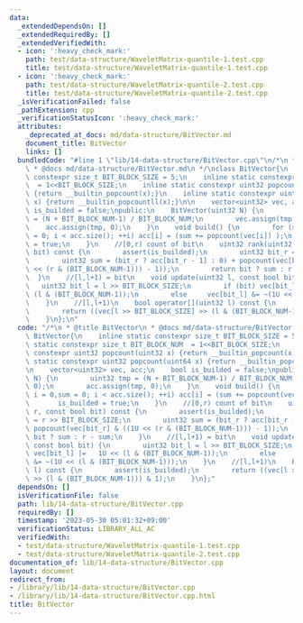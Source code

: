 ```yaml
---
data:
  _extendedDependsOn: []
  _extendedRequiredBy: []
  _extendedVerifiedWith:
  - icon: ':heavy_check_mark:'
    path: test/data-structure/WaveletMatrix-quantile-1.test.cpp
    title: test/data-structure/WaveletMatrix-quantile-1.test.cpp
  - icon: ':heavy_check_mark:'
    path: test/data-structure/WaveletMatrix-quantile-2.test.cpp
    title: test/data-structure/WaveletMatrix-quantile-2.test.cpp
  _isVerificationFailed: false
  _pathExtension: cpp
  _verificationStatusIcon: ':heavy_check_mark:'
  attributes:
    _deprecated_at_docs: md/data-structure/BitVector.md
    document_title: BitVector
    links: []
  bundledCode: "#line 1 \"lib/14-data-structure/BitVector.cpp\"\n/*\n * @title BitVector\n\
    \ * @docs md/data-structure/BitVector.md\n */\nclass BitVector{\n    inline static\
    \ constexpr size_t BIT_BLOCK_SIZE = 5;\n    inline static constexpr size_t BIT_BLOCK_NUM\
    \  = 1<<BIT_BLOCK_SIZE;\n    inline static constexpr uint32 popcount(uint32 x)\
    \ {return __builtin_popcount(x);}\n    inline static constexpr uint32 popcount(uint64\
    \ x) {return __builtin_popcountll(x);}\n\n    vector<uint32> vec, acc;\n    bool\
    \ is_builded = false;\npublic:\n    BitVector(uint32 N) {\n        uint32 tmp\
    \ = (N + BIT_BLOCK_NUM-1) / BIT_BLOCK_NUM;\n        vec.assign(tmp, 0);\n    \
    \    acc.assign(tmp, 0);\n    }\n    void build() {\n        for (size_t i = 0,sum\
    \ = 0; i < acc.size(); ++i) acc[i] = (sum += popcount(vec[i]) );\n        is_builded\
    \ = true;\n    }\n    //[0,r) count of bit\n    uint32 rank(uint32 r, const bool\
    \ bit) const {\n        assert(is_builded);\n        uint32 bit_r = r >> BIT_BLOCK_SIZE;\n\
    \        uint32 sum = (bit_r ? acc[bit_r - 1] : 0) + popcount(vec[bit_r] & ((1U\
    \ << (r & (BIT_BLOCK_NUM-1))) - 1));\n        return bit ? sum : r - sum;\n  \
    \  }\n    //[l,l+1) = bit\n    void update(uint32 l, const bool bit) {\n     \
    \   uint32 bit_l = l >> BIT_BLOCK_SIZE;\n        if (bit) vec[bit_l] |=   1U <<\
    \ (l & (BIT_BLOCK_NUM-1));\n        else     vec[bit_l] &= ~(1U << (l & (BIT_BLOCK_NUM-1)));\n\
    \    }\n    //[l,l+1)\n    bool operator[](uint32 l) const {\n        assert(is_builded);\n\
    \        return ((vec[l >> BIT_BLOCK_SIZE] >> (l & (BIT_BLOCK_NUM-1))) & 1);\n\
    \    }\n};\n"
  code: "/*\n * @title BitVector\n * @docs md/data-structure/BitVector.md\n */\nclass\
    \ BitVector{\n    inline static constexpr size_t BIT_BLOCK_SIZE = 5;\n    inline\
    \ static constexpr size_t BIT_BLOCK_NUM  = 1<<BIT_BLOCK_SIZE;\n    inline static\
    \ constexpr uint32 popcount(uint32 x) {return __builtin_popcount(x);}\n    inline\
    \ static constexpr uint32 popcount(uint64 x) {return __builtin_popcountll(x);}\n\
    \n    vector<uint32> vec, acc;\n    bool is_builded = false;\npublic:\n    BitVector(uint32\
    \ N) {\n        uint32 tmp = (N + BIT_BLOCK_NUM-1) / BIT_BLOCK_NUM;\n        vec.assign(tmp,\
    \ 0);\n        acc.assign(tmp, 0);\n    }\n    void build() {\n        for (size_t\
    \ i = 0,sum = 0; i < acc.size(); ++i) acc[i] = (sum += popcount(vec[i]) );\n \
    \       is_builded = true;\n    }\n    //[0,r) count of bit\n    uint32 rank(uint32\
    \ r, const bool bit) const {\n        assert(is_builded);\n        uint32 bit_r\
    \ = r >> BIT_BLOCK_SIZE;\n        uint32 sum = (bit_r ? acc[bit_r - 1] : 0) +\
    \ popcount(vec[bit_r] & ((1U << (r & (BIT_BLOCK_NUM-1))) - 1));\n        return\
    \ bit ? sum : r - sum;\n    }\n    //[l,l+1) = bit\n    void update(uint32 l,\
    \ const bool bit) {\n        uint32 bit_l = l >> BIT_BLOCK_SIZE;\n        if (bit)\
    \ vec[bit_l] |=   1U << (l & (BIT_BLOCK_NUM-1));\n        else     vec[bit_l]\
    \ &= ~(1U << (l & (BIT_BLOCK_NUM-1)));\n    }\n    //[l,l+1)\n    bool operator[](uint32\
    \ l) const {\n        assert(is_builded);\n        return ((vec[l >> BIT_BLOCK_SIZE]\
    \ >> (l & (BIT_BLOCK_NUM-1))) & 1);\n    }\n};"
  dependsOn: []
  isVerificationFile: false
  path: lib/14-data-structure/BitVector.cpp
  requiredBy: []
  timestamp: '2023-05-30 05:01:32+09:00'
  verificationStatus: LIBRARY_ALL_AC
  verifiedWith:
  - test/data-structure/WaveletMatrix-quantile-1.test.cpp
  - test/data-structure/WaveletMatrix-quantile-2.test.cpp
documentation_of: lib/14-data-structure/BitVector.cpp
layout: document
redirect_from:
- /library/lib/14-data-structure/BitVector.cpp
- /library/lib/14-data-structure/BitVector.cpp.html
title: BitVector
---
```

